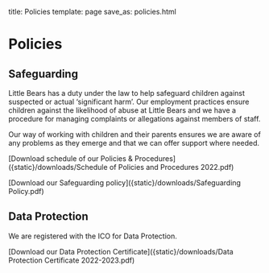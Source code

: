 title: Policies
template: page
save_as: policies.html

# Policies

## Safeguarding

Little Bears has a duty under the law to help safeguard children against
suspected or actual &lsquo;significant harm&rsquo;. Our employment practices ensure
children against the likelihood of abuse at Little Bears and we have a
procedure for managing complaints or allegations against members of staff.

Our way of working with children and their parents ensures we are aware of
any problems as they emerge and that we can offer support where needed.

[Download schedule of our Policies &amp; Procedures]({static}/downloads/Schedule of Policies and Procedures 2022.pdf)

[Download our Safeguarding policy]({static}/downloads/Safeguarding Policy.pdf)

## Data Protection

We are registered with the ICO for Data Protection.

[Download our Data Protection Certificate]({static}/downloads/Data Protection Certificate 2022-2023.pdf)
